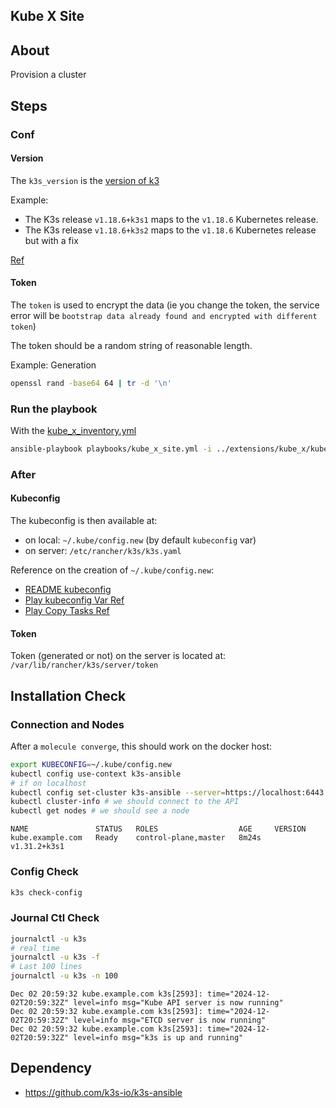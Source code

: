 ## Kube X Site

## About

Provision a cluster 

## Steps

### Conf

#### Version

The `k3s_version` is the [version of k3](https://github.com/k3s-io/k3s/releases)

Example:
* The K3s release `v1.18.6+k3s1` maps to the `v1.18.6` Kubernetes release.
* The K3s release `v1.18.6+k3s2` maps to the `v1.18.6` Kubernetes release but with a fix

[Ref](https://github.com/k3s-io/k3s?tab=readme-ov-file#release-cadence)


#### Token

The `token` is used to encrypt the data (ie you change the token, the service error will be `bootstrap data already found and encrypted with different token`)

The token should be a random string of reasonable length.

Example: Generation
```bash
openssl rand -base64 64 | tr -d '\n'
```

### Run the playbook

With the [kube_x_inventory.yml](../extensions/kube_x/kube_x_inventory.yml)
```bash
ansible-playbook playbooks/kube_x_site.yml -i ../extensions/kube_x/kube_x_inventory.yml
```

### After
#### Kubeconfig

The kubeconfig is then available at:
* on local: `~/.kube/config.new` (by default `kubeconfig` var)
* on server: `/etc/rancher/k3s/k3s.yaml`

Reference on the creation of `~/.kube/config.new`:
* [README kubeconfig](https://github.com/k3s-io/k3s-ansible?tab=readme-ov-file#kubeconfig)
* [Play kubeconfig Var Ref](https://github.com/k3s-io/k3s-ansible/blob/master/roles/k3s_server/defaults/main.yml#L5C13-L5C31)
* [Play Copy Tasks Ref](https://github.com/k3s-io/k3s-ansible/blob/master/roles/k3s_server/tasks/main.yml#L145)

#### Token

Token (generated or not) on the server is located at: `/var/lib/rancher/k3s/server/token`



## Installation Check

### Connection and Nodes

After a `molecule converge`, this should work on the docker host:
```bash
export KUBECONFIG=~/.kube/config.new
kubectl config use-context k3s-ansible
# if on localhost
kubectl config set-cluster k3s-ansible --server=https://localhost:6443
kubectl cluster-info # we should connect to the API
kubectl get nodes # we should see a node
```
```
NAME               STATUS   ROLES                  AGE     VERSION
kube.example.com   Ready    control-plane,master   8m24s   v1.31.2+k3s1
```



### Config Check

```bash
k3s check-config
```

### Journal Ctl Check

```bash
journalctl -u k3s
# real time
journalctl -u k3s -f
# Last 100 lines
journalctl -u k3s -n 100

```
```
Dec 02 20:59:32 kube.example.com k3s[2593]: time="2024-12-02T20:59:32Z" level=info msg="Kube API server is now running"
Dec 02 20:59:32 kube.example.com k3s[2593]: time="2024-12-02T20:59:32Z" level=info msg="ETCD server is now running"
Dec 02 20:59:32 kube.example.com k3s[2593]: time="2024-12-02T20:59:32Z" level=info msg="k3s is up and running"
```


## Dependency
* https://github.com/k3s-io/k3s-ansible